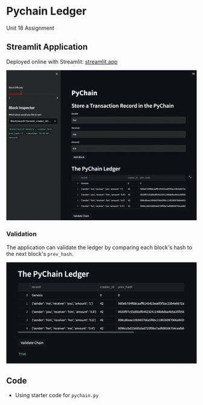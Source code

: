 # Pychain Ledger

Unit 18 Assignment

## Streamlit Application

Deployed online with Streamlit: [streamlit.app](https://juil-pychainledger-pychain-5di3td.streamlit.app/)

![Streamlit application](img/streamlit-application.png)

### Validation

The application can validate the ledger by comparing each block's hash to the next block's `prev_hash`.

![Validate Chain](img/pychain-validation.png)

## Code

* Using starter code for `pychain.py`
